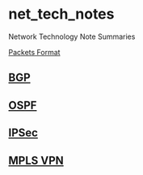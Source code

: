 # net_tech_notes
Network Technology Note Summaries

[Packets Format](http://www.023wg.com/message/message/cd_feature_cover.html "Packets Format")

## [BGP](https://github.com/Minions1128/net_tech_notes/blob/master/BGP.md)
## [OSPF](https://github.com/Minions1128/net_tech_notes/blob/master/OSPF.md)
## [IPSec](https://github.com/Minions1128/net_tech_notes/blob/master/IPSec.md)
## [MPLS VPN](https://github.com/Minions1128/net_tech_notes/blob/master/MPLS%20VPN.md)

